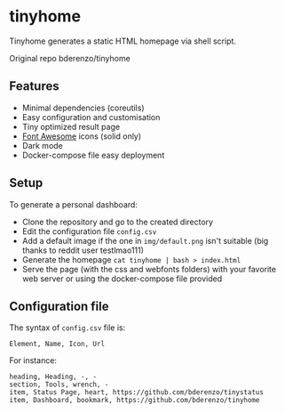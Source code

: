 # tinyhome

Tinyhome generates a static HTML homepage via shell script.

Original repo bderenzo/tinyhome

## Features

* Minimal dependencies (coreutils)
* Easy configuration and customisation
* Tiny optimized result page
* [Font Awesome](https://fontawesome.com/v5.15/icons?d=listing&p=2&s=solid&m=free) icons (solid only)
* Dark mode
* Docker-compose file easy deployment

## Setup

To generate a personal dashboard:

* Clone the repository and go to the created directory
* Edit the configuration file `config.csv`
* Add a default image if the one in `img/default.png` isn't suitable (big thanks to reddit user testlmao111)
* Generate the homepage `cat tinyhome | bash > index.html`
* Serve the page (with the css and webfonts folders) with your favorite web server or using the docker-compose file provided

## Configuration file

The syntax of `config.csv` file is:
```
Element, Name, Icon, Url
```

For instance:
```
heading, Heading, -, -
section, Tools, wrench, -
item, Status Page, heart, https://github.com/bderenzo/tinystatus
item, Dashboard, bookmark, https://github.com/bderenzo/tinyhome
```